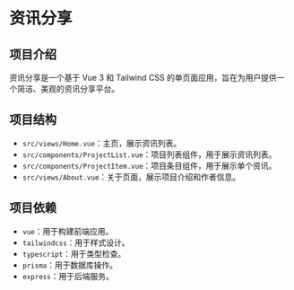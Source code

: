 # 资讯分享

## 项目介绍

资讯分享是一个基于 Vue 3 和 Tailwind CSS 的单页面应用，旨在为用户提供一个简洁、美观的资讯分享平台。

## 项目结构

- `src/views/Home.vue`：主页，展示资讯列表。
- `src/components/ProjectList.vue`：项目列表组件，用于展示资讯列表。
- `src/components/ProjectItem.vue`：项目条目组件，用于展示单个资讯。
- `src/views/About.vue`：关于页面，展示项目介绍和作者信息。

## 项目依赖

- `vue`：用于构建前端应用。
- `tailwindcss`：用于样式设计。
- `typescript`：用于类型检查。
- `prisma`：用于数据库操作。
- `express`：用于后端服务。

